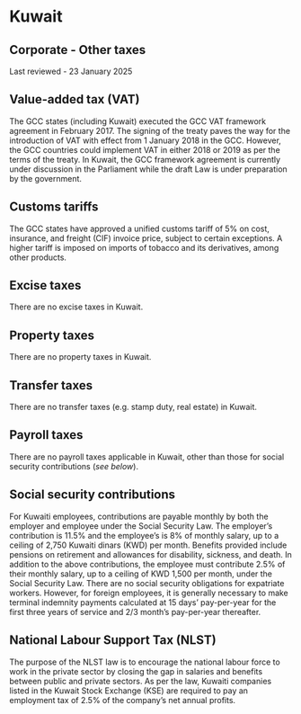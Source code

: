 # Kuwait
## Corporate - Other taxes
Last reviewed - 23 January 2025
## Value-added tax (VAT)
The GCC states (including Kuwait) executed the GCC VAT framework agreement in February 2017. The signing of the treaty paves the way for the introduction of VAT with effect from 1 January 2018 in the GCC. However, the GCC countries could implement VAT in either 2018 or 2019 as per the terms of the treaty. In Kuwait, the GCC framework agreement is currently under discussion in the Parliament while the draft Law is under preparation by the government.
## Customs tariffs
The GCC states have approved a unified customs tariff of 5% on cost, insurance, and freight (CIF) invoice price, subject to certain exceptions. A higher tariff is imposed on imports of tobacco and its derivatives, among other products.
## Excise taxes
There are no excise taxes in Kuwait.
## Property taxes
There are no property taxes in Kuwait.
## Transfer taxes
There are no transfer taxes (e.g. stamp duty, real estate) in Kuwait.
## Payroll taxes
There are no payroll taxes applicable in Kuwait, other than those for social security contributions (_see below_).
## Social security contributions
For Kuwaiti employees, contributions are payable monthly by both the employer and employee under the Social Security Law. The employer’s contribution is 11.5% and the employee’s is 8% of monthly salary, up to a ceiling of 2,750 Kuwaiti dinars (KWD) per month. Benefits provided include pensions on retirement and allowances for disability, sickness, and death.
In addition to the above contributions, the employee must contribute 2.5% of their monthly salary, up to a ceiling of KWD 1,500 per month, under the Social Security Law.
There are no social security obligations for expatriate workers. However, for foreign employees, it is generally necessary to make terminal indemnity payments calculated at 15 days’ pay-per-year for the first three years of service and 2/3 month’s pay-per-year thereafter.
## National Labour Support Tax (NLST)
The purpose of the NLST law is to encourage the national labour force to work in the private sector by closing the gap in salaries and benefits between public and private sectors.
As per the law, Kuwaiti companies listed in the Kuwait Stock Exchange (KSE) are required to pay an employment tax of 2.5% of the company’s net annual profits.

